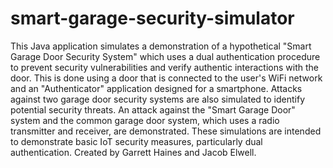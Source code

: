 # smart-garage-security-simulator
This Java application simulates a demonstration of a hypothetical "Smart Garage Door Security System" which uses a dual authentication procedure to prevent security vulnerabilities and verify authentic interactions with the door. This is done using a door that is connected to the user's WiFi network and an "Authenticator" application designed for a smartphone.
Attacks against two garage door security systems are also simulated to identify potential security threats. An attack against the "Smart Garage Door" system and the common garage door system, which uses a radio transmitter and receiver, are demonstrated.
These simulations are intended to demonstrate basic IoT security measures, particularly dual authentication.
Created by Garrett Haines and Jacob Elwell.

